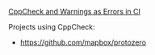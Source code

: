 [CppCheck and Warnings as Errors in CI](https://brainflow.org/2021-01-09-cpp-check/)

Projects using CppCheck:

- https://github.com/mapbox/protozero